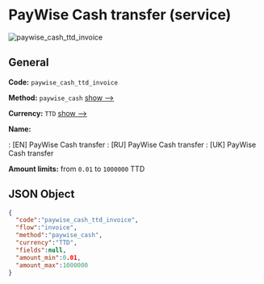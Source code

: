 
# PayWise Cash transfer (service) 
![paywise_cash_ttd_invoice](https://static.openfintech.io/payment_methods/paywise_cash_ttd_invoice/logo.svg?w=400&c=v0.59.26#w200)  

## General 
 
**Code:** `paywise_cash_ttd_invoice` 
 
**Method:** `paywise_cash` 
 [show -->](/payment-methods/paywise_cash/) 
 
**Currency:** `TTD` [show -->](/currencies/TTD/) 
 
**Name:** 
 
:	[EN] PayWise Cash transfer 
:	[RU] PayWise Cash transfer 
:	[UK] PayWise Cash transfer 
 
**Amount limits:** from `0.01` to `1000000` TTD 

## JSON Object 

```json
{
  "code":"paywise_cash_ttd_invoice",
  "flow":"invoice",
  "method":"paywise_cash",
  "currency":"TTD",
  "fields":null,
  "amount_min":0.01,
  "amount_max":1000000
}
```  
